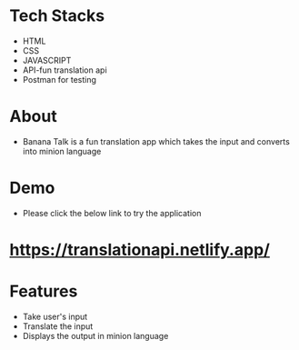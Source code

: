 
# Tech Stacks
- HTML
- CSS 
- JAVASCRIPT
- API-fun translation api
- Postman for testing

# About
- Banana Talk is a fun translation app which takes the input and converts into minion language

# Demo
- Please click the below link to try the application 

# https://translationapi.netlify.app/


# Features
- Take user's input
- Translate the input
- Displays the output in minion language

